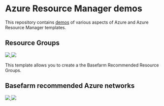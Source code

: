 # Azure Resource Manager demos

This repository contains [demos](./Demos.md) of various aspects of Azure and Azure Resource Manager templates.


## Resource Groups

<a href="https://portal.azure.com/#create/Microsoft.Template/uri/https%3A%2F%2Fraw.githubusercontent.com%2Fyooakim%2Farm-demo%2Fmaster%2Fenvironment.json" target="_blank">
    <img src="http://azuredeploy.net/deploybutton.png"/>
</a>
<a href="http://armviz.io/#/?load=https%3A%2F%2Fraw.githubusercontent.com%2Fyooakim%2Farm-demo%2Fmaster%2Fenvironment.json" target="_blank">
    <img src="http://armviz.io/visualizebutton.png"/>
</a>

This template allows you to create a the Basefarm Recommended Resource Groups.


## Basefarm recommended Azure networks

<a href="https://portal.azure.com/#create/Microsoft.Template/uri/https%3A%2F%2Fraw.githubusercontent.com%2Fyooakim%2Farm-demo%2Fmaster%2Fnetworks.json" target="_blank">
    <img src="http://azuredeploy.net/deploybutton.png"/>
</a>
<a href="http://armviz.io/#/?load=https%3A%2F%2Fraw.githubusercontent.com%2Fyooakim%2Farm-demo%2Fmaster%2Fnetworks.json" target="_blank">
    <img src="http://armviz.io/visualizebutton.png"/>
</a>
